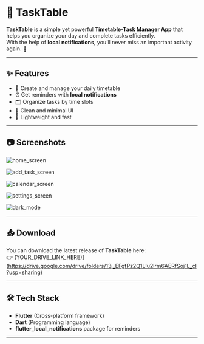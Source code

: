 # 📅 TaskTable

**TaskTable** is a simple yet powerful **Timetable-Task Manager App** that helps you organize your day and complete tasks efficiently.  
With the help of **local notifications**, you’ll never miss an important activity again. 🚀  

---

## ✨ Features

- 📌 Create and manage your daily timetable  
- ⏰ Get reminders with **local notifications**  
- 🗂️ Organize tasks by time slots  
- 🎨 Clean and minimal UI  
- 📱 Lightweight and fast  

---

## 📷 Screenshots
![home_screen](https://github.com/user-attachments/assets/93559893-2f32-4611-a436-9a63d40a17b3)

![add_task_screen](https://github.com/user-attachments/assets/29e05f14-7d56-4e6f-82d5-d5d34fb9b225)

![calendar_screen](https://github.com/user-attachments/assets/95b58754-5e2b-459e-a338-3ab37fdf792a)

![settings_screen](https://github.com/user-attachments/assets/055608fe-c91a-4cf2-8e67-92aca9f7cbf1)

![dark_mode](https://github.com/user-attachments/assets/b416420b-ec61-44c4-b86c-a300791d9242)






---

## 📥 Download
You can download the latest release of **TaskTable** here:  
👉 (YOUR_DRIVE_LINK_HERE)](https://drive.google.com/drive/folders/13j_EFgfPz2Q1LIu2lrm6AERfSoj1L_cl?usp=sharing)

---

## 🛠️ Tech Stack

- **Flutter** (Cross-platform framework)  
- **Dart** (Programming language)  
- **flutter_local_notifications** package for reminders  

---

